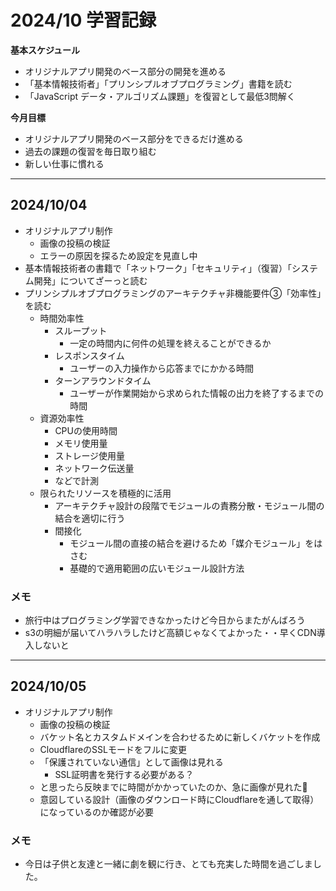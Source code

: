 # 2024/10 学習記録

**基本スケジュール**
*  オリジナルアプリ開発のベース部分の開発を進める
*  「基本情報技術者」「プリンシプルオブプログラミング」書籍を読む
*   「JavaScript データ・アルゴリズム課題」を復習として最低3問解く

**今月目標**

* オリジナルアプリ開発のベース部分をできるだけ進める
* 過去の課題の復習を毎日取り組む
* 新しい仕事に慣れる

***

## 2024/10/04
- オリジナルアプリ制作
     -  画像の投稿の検証
     -  エラーの原因を探るため設定を見直し中
- 基本情報技術者の書籍で「ネットワーク」「セキュリティ」（復習）「システム開発」についてざーっと読む
- プリンシプルオブプログラミングのアーキテクチャ非機能要件③「効率性」を読む
     -  時間効率性
         - スループット
           - 一定の時間内に何件の処理を終えることができるか
         - レスポンスタイム
           - ユーザーの入力操作から応答までにかかる時間
         - ターンアラウンドタイム
           - ユーザーが作業開始から求められた情報の出力を終了するまでの時間
     -  資源効率性
         - CPUの使用時間
         - メモリ使用量
         - ストレージ使用量
         - ネットワーク伝送量
         - などで計測
     -  限られたリソースを積極的に活用
         - アーキテクチャ設計の段階でモジュールの責務分散・モジュール間の結合を適切に行う
         - 間接化
             - モジュール間の直接の結合を避けるため「媒介モジュール」をはさむ
             - 基礎的で適用範囲の広いモジュール設計方法
### メモ
-  旅行中はプログラミング学習できなかったけど今日からまたがんばろう
-  s3の明細が届いてハラハラしたけど高額じゃなくてよかった・・早くCDN導入しないと

***

## 2024/10/05
- オリジナルアプリ制作
     -  画像の投稿の検証
     -  バケット名とカスタムドメインを合わせるために新しくバケットを作成
     -  CloudflareのSSLモードをフルに変更
     -  「保護されていない通信」として画像は見れる
         - SSL証明書を発行する必要がある？
     -  と思ったら反映までに時間がかかっていたのか、急に画像が見れた🙌
     -  意図している設計（画像のダウンロード時にCloudflareを通して取得）になっているのか確認が必要
### メモ
-  今日は子供と友達と一緒に劇を観に行き、とても充実した時間を過ごしました。
